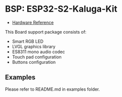 # BSP: ESP32-S2-Kaluga-Kit
* [Hardware Reference](https://docs.espressif.com/projects/esp-idf/en/latest/esp32s2/hw-reference/esp32s2/user-guide-esp32-s2-kaluga-1-kit.html)

This Board support package consists of:
* Smart RGB LED
* LVGL graphics library
* ES8311 mono audio codec
* Touch pad configuration
* Buttons configuration

## Examples
Please refer to README.md in examples folder.
